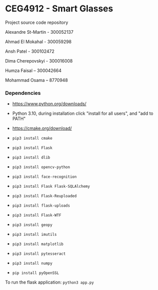 # CEG4912 - Smart Glasses

Project source code repository

Alexandre St-Martin - 300052137

Ahmad El Mokahal - 300059298

Ansh Patel - 300102472

Dima Cherepovskyi - 300016008

Humza Faisal – 300042664

Mohammad Osama – 8770948

### Dependencies

* https://www.python.org/downloads/
* Python 3.10, during installation click "install for all users", and "add to PATH"
* https://cmake.org/download/

* `pip3 install cmake`
* `pip3 install Flask`
* `pip3 install dlib`
* `pip3 install opencv-python`
* `pip3 install face-recognition`
* `pip3 install Flask Flask-SQLAlchemy`
* `pip3 install Flask-Reuploaded`
* `pip3 install flask-uploads`
* `pip3 install Flask-WTF`
* `pip3 install geopy`
* `pip3 install imutils`
* `pip3 install matplotlib`
* `pip3 install pytesseract`
* `pip3 install numpy` 
* `pip install pyOpenSSL`

To run the flask application: `python3 app.py`
